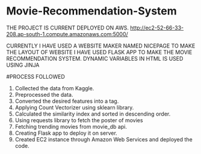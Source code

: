 # Movie-Recommendation-System
THE PROJECT IS CURRENT DEPLOYED ON AWS.
http://ec2-52-66-33-208.ap-south-1.compute.amazonaws.com:5000/

CURRENTLY I HAVE USED A WEBSITE MAKER NAMED NICEPAGE TO MAKE THE LAYOUT OF WEBSITE
I HAVE USED FLASK APP TO MAKE THE MOVIE RECOMMENDATION SYSTEM. DYNAMIC VARIABLES IN HTML IS USED USING JINJA

#PROCESS FOLLOWED
1. Collected the data from Kaggle.
2. Preprocessed the data.
3. Converted the desired features into a tag.
4. Applying Count Vectorizer using sklearn library.
5. Calculated the similarity index and sorted in descending order.
6. Using requests library to fetch the poster of movies
7. Fetching trending movies from movie_db api.
8. Creating Flask app to deploy it on server.
9. Created EC2 instance through Amazon Web Services and deployed the code.
